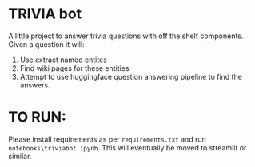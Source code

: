 # TRIVIA bot

A little project to answer trivia questions with off the shelf components.
Given a question it will:
1. Use extract named entites
2. Find wiki pages for these entities
3. Attempt to use huggingface question answering pipeline to find the answers.


# TO RUN:
Please install requirements as per `requirements.txt` and run `notebooks\triviabot.ipynb`. This will eventually be moved to streamlit or similar.